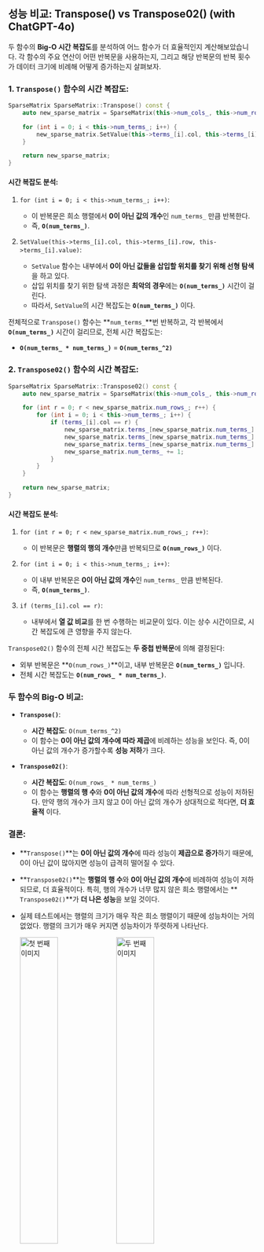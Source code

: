 ## 성능 비교: Transpose() vs Transpose02() (with ChatGPT-4o)

두 함수의 **Big-O 시간 복잡도**를 분석하여 어느 함수가 더 효율적인지 계산해보았습니다. 각 함수의 주요 연산이 어떤 반복문을 사용하는지, 그리고 해당 반복문의 반복 횟수가 데이터 크기에 비례해 어떻게
증가하는지 살펴보자.

### 1. `Transpose()` 함수의 시간 복잡도:

```cpp
SparseMatrix SparseMatrix::Transpose() const {
    auto new_sparse_matrix = SparseMatrix(this->num_cols_, this->num_rows_, this->capacity_);

    for (int i = 0; i < this->num_terms_; i++) {
        new_sparse_matrix.SetValue(this->terms_[i].col, this->terms_[i].row, this->terms_[i].value);
    }

    return new_sparse_matrix;
}
```

#### 시간 복잡도 분석:

1. `for (int i = 0; i < this->num_terms_; i++)`:
    - 이 반복문은 희소 행렬에서 **0이 아닌 값의 개수**인 `num_terms_` 만큼 반복한다.
    - 즉, **`O(num_terms_)`**.

2. `SetValue(this->terms_[i].col, this->terms_[i].row, this->terms_[i].value)`:
    - `SetValue` 함수는 내부에서 **0이 아닌 값들을 삽입할 위치를 찾기 위해 선형 탐색**을 하고 있다.
    - 삽입 위치를 찾기 위한 탐색 과정은 **최악의 경우**에는 **`O(num_terms_)`** 시간이 걸린다.
    - 따라서, `SetValue`의 시간 복잡도는 **`O(num_terms_)`** 이다.

전체적으로 `Transpose()` 함수는 **`num_terms_`**번 반복하고, 각 반복에서 **`O(num_terms_)`** 시간이 걸리므로, 전체 시간 복잡도는:

- **`O(num_terms_ * num_terms_)`** = **`O(num_terms_^2)`**

### 2. `Transpose02()` 함수의 시간 복잡도:

```cpp
SparseMatrix SparseMatrix::Transpose02() const {
    auto new_sparse_matrix = SparseMatrix(this->num_cols_, this->num_rows_, this->capacity_);

    for (int r = 0; r < new_sparse_matrix.num_rows_; r++) {
        for (int i = 0; i < this->num_terms_; i++) {
            if (terms_[i].col == r) {
                new_sparse_matrix.terms_[new_sparse_matrix.num_terms_].value = this->terms_[i].value;
                new_sparse_matrix.terms_[new_sparse_matrix.num_terms_].col = this->terms_[i].row;
                new_sparse_matrix.terms_[new_sparse_matrix.num_terms_].row = this->terms_[i].col;
                new_sparse_matrix.num_terms_ += 1;
            }
        }
    }

    return new_sparse_matrix;
}
```

#### 시간 복잡도 분석:

1. `for (int r = 0; r < new_sparse_matrix.num_rows_; r++)`:
    - 이 반복문은 **행렬의 행의 개수**만큼 반복되므로 **`O(num_rows_)`** 이다.

2. `for (int i = 0; i < this->num_terms_; i++)`:
    - 이 내부 반복문은 **0이 아닌 값의 개수**인 `num_terms_` 만큼 반복된다.
    - 즉, **`O(num_terms_)`**.

3. `if (terms_[i].col == r)`:
    - 내부에서 **열 값 비교**를 한 번 수행하는 비교문이 있다. 이는 상수 시간이므로, 시간 복잡도에 큰 영향을 주지 않는다.

`Transpose02()` 함수의 전체 시간 복잡도는 **두 중첩 반복문**에 의해 결정된다:

- 외부 반복문은 **`O(num_rows_)`**이고, 내부 반복문은 **`O(num_terms_)`** 입니다.
- 전체 시간 복잡도는 **`O(num_rows_ * num_terms_)`**.

### 두 함수의 Big-O 비교:

- **`Transpose()`**:
    - **시간 복잡도**: `O(num_terms_^2)`
    - 이 함수는 **0이 아닌 값의 개수에 따라 제곱**에 비례하는 성능을 보인다. 즉, 0이 아닌 값의 개수가 증가할수록 **성능 저하**가 크다.

- **`Transpose02()`**:
    - **시간 복잡도**: `O(num_rows_ * num_terms_)`
    - 이 함수는 **행렬의 행 수**와 **0이 아닌 값의 개수**에 따라 선형적으로 성능이 저하된다. 만약 행의 개수가 크지 않고 0이 아닌 값의 개수가 상대적으로 적다면, **더 효율적** 이다.

### 결론:

- **`Transpose()`**는 **0이 아닌 값의 개수**에 따라 성능이 **제곱으로 증가**하기 때문에, 0이 아닌 값이 많아지면 성능이 급격히 떨어질 수 있다.
- **`Transpose02()`**는 **행렬의 행 수**와 **0이 아닌 값의 개수**에 비례하여 성능이 저하되므로, 더 효율적이다. 특히, 행의 개수가 너무 많지 않은 희소 행렬에서는 **
  `Transpose02()`**가 **더 나은 성능**을 보일 것이다.
- 실제 테스트에서는 행렬의 크기가 매우 작은 희소 행렬이기 때문에 성능차이는 거의 없었다. 행렬의 크기가 매우 커지면 성능차이가 뚜렷하게 나타난다.

  <img src="https://github.com/user-attachments/assets/98aa3929-4b30-47df-9202-b623c1f81159" alt="첫 번째 이미지" width="40%"/>
  <img src="https://github.com/user-attachments/assets/b2a23406-ed29-4f72-81a8-18e70bd3ee5a" alt="두 번째 이미지" width="40%"/>





